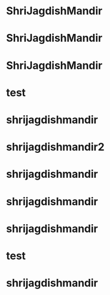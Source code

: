 # ShriJagdishMandir
# ShriJagdishMandir
# ShriJagdishMandir
# test
# shrijagdishmandir
# shrijagdishmandir2
# shrijagdishmandir
# shrijagdishmandir
# shrijagdishmandir
# test
# shrijagdishmandir
